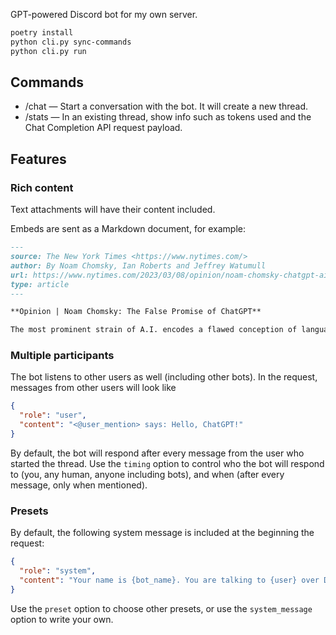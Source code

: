 GPT-powered Discord bot for my own server.

```bash
poetry install
python cli.py sync-commands
python cli.py run
```

## Commands

- /chat — Start a conversation with the bot. It will create a new thread.
- /stats — In an existing thread, show info such as tokens used and the Chat Completion API request payload.

## Features

### Rich content

Text attachments will have their content included.

Embeds are sent as a Markdown document, for example:

```md
---
source: The New York Times <https://www.nytimes.com/>
author: By Noam Chomsky, Ian Roberts and Jeffrey Watumull
url: https://www.nytimes.com/2023/03/08/opinion/noam-chomsky-chatgpt-ai.html?smid=nytcore-ios-share&referringSource=articleShare
type: article
---

**Opinion | Noam Chomsky: The False Promise of ChatGPT**

The most prominent strain of A.I. encodes a flawed conception of language and knowledge.
```

### Multiple participants

The bot listens to other users as well (including other bots). In the request, messages from other users will look like

```json
{
  "role": "user",
  "content": "<@user_mention> says: Hello, ChatGPT!"
}
```

By default, the bot will respond after every message from the user who started the thread. Use the `timing` option to control who the bot will respond to (you, any human, anyone including bots), and when (after every message, only when mentioned).

### Presets

By default, the following system message is included at the beginning the request:

```json
{
  "role": "system",
  "content": "Your name is {bot_name}. You are talking to {user} over Discord. Server name: {server}. Channel: {channel}. Current date: {current_date}"
}
```

Use the `preset` option to choose other presets, or use the `system_message` option to write your own.
